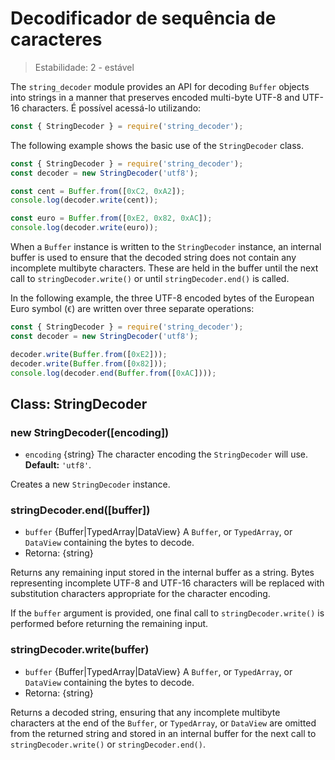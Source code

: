 # Decodificador de sequência de caracteres

<!--introduced_in=v0.10.0-->

> Estabilidade: 2 - estável

The `string_decoder` module provides an API for decoding `Buffer` objects into strings in a manner that preserves encoded multi-byte UTF-8 and UTF-16 characters. É possível acessá-lo utilizando:

```js
const { StringDecoder } = require('string_decoder');
```

The following example shows the basic use of the `StringDecoder` class.

```js
const { StringDecoder } = require('string_decoder');
const decoder = new StringDecoder('utf8');

const cent = Buffer.from([0xC2, 0xA2]);
console.log(decoder.write(cent));

const euro = Buffer.from([0xE2, 0x82, 0xAC]);
console.log(decoder.write(euro));
```

When a `Buffer` instance is written to the `StringDecoder` instance, an internal buffer is used to ensure that the decoded string does not contain any incomplete multibyte characters. These are held in the buffer until the next call to `stringDecoder.write()` or until `stringDecoder.end()` is called.

In the following example, the three UTF-8 encoded bytes of the European Euro symbol (`€`) are written over three separate operations:

```js
const { StringDecoder } = require('string_decoder');
const decoder = new StringDecoder('utf8');

decoder.write(Buffer.from([0xE2]));
decoder.write(Buffer.from([0x82]));
console.log(decoder.end(Buffer.from([0xAC])));
```

## Class: StringDecoder

### new StringDecoder([encoding])

<!-- YAML
added: v0.1.99
-->

* `encoding` {string} The character encoding the `StringDecoder` will use. **Default:** `'utf8'`.

Creates a new `StringDecoder` instance.

### stringDecoder.end([buffer])

<!-- YAML
added: v0.9.3
-->

* `buffer` {Buffer|TypedArray|DataView} A `Buffer`, or `TypedArray`, or `DataView` containing the bytes to decode.
* Retorna: {string}

Returns any remaining input stored in the internal buffer as a string. Bytes representing incomplete UTF-8 and UTF-16 characters will be replaced with substitution characters appropriate for the character encoding.

If the `buffer` argument is provided, one final call to `stringDecoder.write()` is performed before returning the remaining input.

### stringDecoder.write(buffer)

<!-- YAML
added: v0.1.99
changes:

  - version: v8.0.0
    pr-url: https://github.com/nodejs/node/pull/9618
    description: Each invalid character is now replaced by a single replacement
                 character instead of one for each individual byte.
-->

* `buffer` {Buffer|TypedArray|DataView} A `Buffer`, or `TypedArray`, or `DataView` containing the bytes to decode.
* Retorna: {string}

Returns a decoded string, ensuring that any incomplete multibyte characters at the end of the `Buffer`, or `TypedArray`, or `DataView` are omitted from the returned string and stored in an internal buffer for the next call to `stringDecoder.write()` or `stringDecoder.end()`.